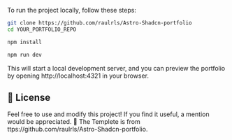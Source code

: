 To run the project locally, follow these steps:


```sh
git clone https://github.com/raulrls/Astro-Shadcn-portfolio
cd YOUR_PORTFOLIO_REPO
```

```sh
npm install
```

```sh
npm run dev
```
This will start a local development server, and you can preview the portfolio by opening http://localhost:4321 in your browser.



## 📜 License
Feel free to use and modify this project! If you find it useful, a mention would be appreciated. 🚀
The Templete is from ttps://github.com/raulrls/Astro-Shadcn-portfolio.
